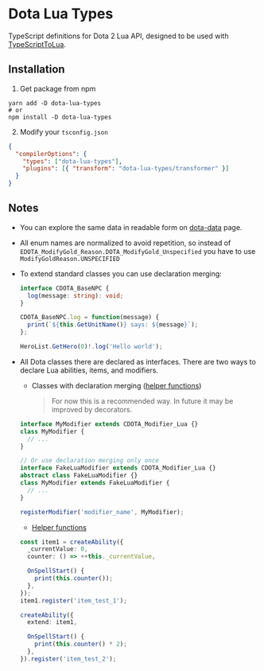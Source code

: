 # Dota Lua Types

TypeScript definitions for Dota 2 Lua API, designed to be used with
[TypeScriptToLua](https://github.com/TypeScriptToLua/TypeScriptToLua).

## Installation

1. Get package from npm

```shell
yarn add -D dota-lua-types
# or
npm install -D dota-lua-types
```

2. Modify your `tsconfig.json`

```json
{
  "compilerOptions": {
    "types": ["dota-lua-types"],
    "plugins": [{ "transform": "dota-lua-types/transformer" }]
  }
}
```

## Notes

- You can explore the same data in readable form on
  [dota-data](https://dota-data.netlify.com/vscripts/) page.

- All enum names are normalized to avoid repetition, so instead of
  `EDOTA_ModifyGold_Reason.DOTA_ModifyGold_Unspecified` you have to use
  `ModifyGoldReason.UNSPECIFIED`

- To extend standard classes you can use declaration merging:

  ```ts
  interface CDOTA_BaseNPC {
    log(message: string): void;
  }

  CDOTA_BaseNPC.log = function(message) {
    print(`${this.GetUnitName()} says: ${message}`);
  };

  HeroList.GetHero(0)!.log('Hello world');
  ```

- All Dota classes there are declared as interfaces. There are two ways to declare Lua abilities,
  items, and modifiers.

  - Classes with declaration merging
    ([helper functions](https://gist.github.com/ark120202/f9ccd1076887664e8e8cb7e7d78fd7d1))

    > For now this is a recommended way. In future it may be improved by decorators.

  ```ts
  interface MyModifier extends CDOTA_Modifier_Lua {}
  class MyModifier {
    // ...
  }

  // Or use declaration merging only once
  interface FakeLuaModifier extends CDOTA_Modifier_Lua {}
  abstract class FakeLuaModifier {}
  class MyModifier extends FakeLuaModifier {
    // ...
  }

  registerModifier('modifier_name', MyModifier);
  ```

  - [Helper functions](https://gist.github.com/ark120202/7826f64cc47d52cac0889ebbbeb50231)

  ```ts
  const item1 = createAbility({
    _currentValue: 0,
    counter: () => ++this._currentValue,

    OnSpellStart() {
      print(this.counter());
    },
  });
  item1.register('item_test_1');

  createAbility({
    extend: item1,

    OnSpellStart() {
      print(this.counter() * 2);
    },
  }).register('item_test_2');
  ```
